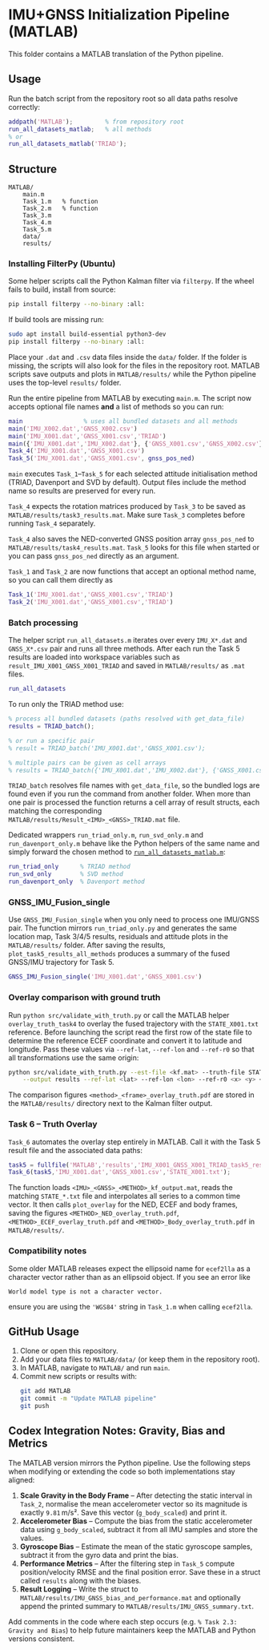 # IMU+GNSS Initialization Pipeline (MATLAB)

This folder contains a MATLAB translation of the Python pipeline.

## Usage

Run the batch script from the repository root so all data paths resolve
correctly:

```matlab
addpath('MATLAB');         % from repository root
run_all_datasets_matlab;   % all methods
% or
run_all_datasets_matlab('TRIAD');
```

## Structure

```
MATLAB/
    main.m
    Task_1.m   % function
    Task_2.m   % function
    Task_3.m
    Task_4.m
    Task_5.m
    data/
    results/
```

### Installing FilterPy (Ubuntu)

Some helper scripts call the Python Kalman filter via `filterpy`. If the wheel fails
to build, install from source:

```bash
pip install filterpy --no-binary :all:
```

If build tools are missing run:

```bash
sudo apt install build-essential python3-dev
pip install filterpy --no-binary :all:
```

Place your `.dat` and `.csv` data files inside the `data/` folder. If the folder is
missing, the scripts will also look for the files in the repository root. MATLAB
scripts save outputs and plots in `MATLAB/results/` while the Python pipeline
uses the top-level `results/` folder.

Run the entire pipeline from MATLAB by executing `main.m`. The script now
accepts optional file names **and** a list of methods so you can run:

```matlab
main                 % uses all bundled datasets and all methods
main('IMU_X002.dat','GNSS_X002.csv')
main('IMU_X001.dat','GNSS_X001.csv','TRIAD')
main({'IMU_X001.dat','IMU_X002.dat'}, {'GNSS_X001.csv','GNSS_X002.csv'}, {'SVD'})
Task_4('IMU_X001.dat','GNSS_X001.csv')
Task_5('IMU_X001.dat','GNSS_X001.csv', gnss_pos_ned)
```

`main` executes `Task_1`–`Task_5` for each selected attitude initialisation
method (TRIAD, Davenport and SVD by default). Output files include the
method name so results are preserved for every run.

`Task_4` expects the rotation matrices produced by `Task_3` to be saved as
`MATLAB/results/task3_results.mat`. Make sure `Task_3` completes before running
`Task_4` separately.

`Task_4` also saves the NED-converted GNSS position array `gnss_pos_ned` to
`MATLAB/results/task4_results.mat`.
`Task_5` looks for this file when started or you can pass `gnss_pos_ned`
directly as an argument.

`Task_1` and `Task_2` are now functions that accept an optional method name,
so you can call them directly as
```matlab
Task_1('IMU_X001.dat','GNSS_X001.csv','TRIAD')
Task_2('IMU_X001.dat','GNSS_X001.csv','TRIAD')
```


### Batch processing
The helper script `run_all_datasets.m` iterates over every `IMU_X*.dat` and `GNSS_X*.csv` pair and runs all three methods. After each run the Task 5 results are loaded into workspace variables such as `result_IMU_X001_GNSS_X001_TRIAD` and saved in `MATLAB/results/` as `.mat` files.

```matlab
run_all_datasets
```

To run only the TRIAD method use:

```matlab
% process all bundled datasets (paths resolved with get_data_file)
results = TRIAD_batch();

% or run a specific pair
% result = TRIAD_batch('IMU_X001.dat','GNSS_X001.csv');

% multiple pairs can be given as cell arrays
% results = TRIAD_batch({'IMU_X001.dat','IMU_X002.dat'}, {'GNSS_X001.csv','GNSS_X002.csv'});
```

`TRIAD_batch` resolves file names with `get_data_file`, so the bundled logs are
found even if you run the command from another folder.  When more than one
pair is processed the function returns a cell array of result structs, each
matching the corresponding `MATLAB/results/Result_<IMU>_<GNSS>_TRIAD.mat` file.

Dedicated wrappers `run_triad_only.m`, `run_svd_only.m` and
`run_davenport_only.m` behave like the Python helpers of the same name and
simply forward the chosen method to [`run_all_datasets_matlab.m`](run_all_datasets_matlab.m):

```matlab
run_triad_only      % TRIAD method
run_svd_only        % SVD method
run_davenport_only  % Davenport method
```

### GNSS_IMU_Fusion_single

Use `GNSS_IMU_Fusion_single` when you only need to process one IMU/GNSS pair.
The function mirrors `run_triad_only.py` and generates the same location map,
Task 3/4/5 results, residuals and attitude plots in the `MATLAB/results/` folder.
After saving the results, `plot_task5_results_all_methods` produces a
summary of the fused GNSS/IMU trajectory for Task 5.

```matlab
GNSS_IMU_Fusion_single('IMU_X001.dat','GNSS_X001.csv')
```

### Overlay comparison with ground truth

Run `python src/validate_with_truth.py` or call the MATLAB helper
`overlay_truth_task4` to overlay the fused trajectory with the
`STATE_X001.txt` reference. Before launching the script read the first row of
the state file to determine the reference ECEF coordinate and convert it to
latitude and longitude. Pass these values via `--ref-lat`, `--ref-lon` and
`--ref-r0` so that all transformations use the same origin:

```bash
python src/validate_with_truth.py --est-file <kf.mat> --truth-file STATE_X001.txt \
    --output results --ref-lat <lat> --ref-lon <lon> --ref-r0 <x> <y> <z>
```

The comparison figures `<method>_<frame>_overlay_truth.pdf` are stored in the
`MATLAB/results/` directory next to the Kalman filter output.

### Task 6 – Truth Overlay

`Task_6` automates the overlay step entirely in MATLAB. Call it with the
Task 5 result file and the associated data paths:

```matlab
task5 = fullfile('MATLAB','results','IMU_X001_GNSS_X001_TRIAD_task5_results.mat');
Task_6(task5,'IMU_X001.dat','GNSS_X001.csv','STATE_X001.txt');
```

The function loads `<IMU>_<GNSS>_<METHOD>_kf_output.mat`, reads the matching
`STATE_*.txt` file and interpolates all series to a common time vector. It
then calls `plot_overlay` for the NED, ECEF and body frames, saving the
figures `<METHOD>_NED_overlay_truth.pdf`, `<METHOD>_ECEF_overlay_truth.pdf`
and `<METHOD>_Body_overlay_truth.pdf` in `MATLAB/results/`.

### Compatibility notes

Some older MATLAB releases expect the ellipsoid name for `ecef2lla` as a
character vector rather than as an ellipsoid object. If you see an error like
```
World model type is not a character vector.
```
ensure you are using the `'WGS84'` string in `Task_1.m` when calling
`ecef2lla`.

## GitHub Usage

1. Clone or open this repository.
2. Add your data files to `MATLAB/data/` (or keep them in the repository
   root).
3. In MATLAB, navigate to `MATLAB/` and run `main`.
4. Commit new scripts or results with:
   ```bash
   git add MATLAB
   git commit -m "Update MATLAB pipeline"
   git push
   ```

## Codex Integration Notes: Gravity, Bias and Metrics

The MATLAB version mirrors the Python pipeline. Use the following steps when
modifying or extending the code so both implementations stay aligned:

1. **Scale Gravity in the Body Frame** – After detecting the static interval in
   `Task_2`, normalise the mean accelerometer vector so its magnitude is exactly
   `9.81` m/s². Save this vector (`g_body_scaled`) and print it.
2. **Accelerometer Bias** – Compute the bias from the static accelerometer data
   using `g_body_scaled`, subtract it from all IMU samples and store the values.
3. **Gyroscope Bias** – Estimate the mean of the static gyroscope samples,
   subtract it from the gyro data and print the bias.
4. **Performance Metrics** – After the filtering step in `Task_5` compute
   position/velocity RMSE and the final position error. Save these in a struct
   called `results` along with the biases.
5. **Result Logging** – Write the struct to
   `MATLAB/results/IMU_GNSS_bias_and_performance.mat` and optionally append the printed
   summary to `MATLAB/results/IMU_GNSS_summary.txt`.

Add comments in the code where each step occurs (e.g. `% Task 2.3: Gravity and
Bias`) to help future maintainers keep the MATLAB and Python versions
consistent.
